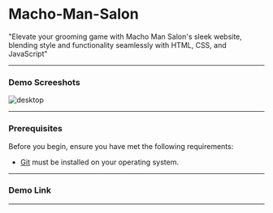 # Macho-Man-Salon
"Elevate your grooming game with Macho Man Salon's sleek website, blending style and functionality seamlessly with HTML, CSS, and JavaScript"
_______________________________________________________________________________________________________________________________________________________________________________________________________________________
### Demo Screeshots

![desktop](https://github.com/Ashok-713/Macho-Man-Salon/assets/102814093/4b81cc43-5916-4b48-beab-9c838682ef6b)

_______________________________________________________________________________________________________________________________________________________________________________________________________________________
### Prerequisites

Before you begin, ensure you have met the following requirements:

* [Git](https://git-scm.com/downloads "Download Git") must be installed on your operating system.
_______________________________________________________________________________________________________________________________________________________________________________________________________________________
### Demo Link

_______________________________________________________________________________________________________________________________________________________________________________________________________________________
